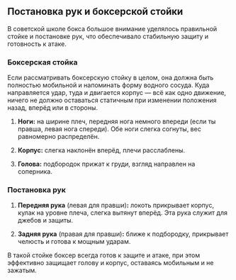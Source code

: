 ﻿
## Постановка рук и боксерской стойки
В советской школе бокса большое внимание уделялось правильной стойке и постановке рук, что обеспечивало стабильную защиту и готовность к атаке.

  

### Боксерская стойка

  

Если рассматривать боксерскую стойку в целом, она должна быть полностью мобильной и напоминать форму водного сосуда. Куда направляется удар, туда и двигается корпус — всё как одно движение, ничего не должно оставаться статичным при изменении положения назад, вперёд или в стороны.

1. **Ноги:** на ширине плеч, передняя нога немного впереди (если ты правша, левая нога спереди). Обе ноги слегка согнуты, вес равномерно распределён.

2. **Корпус:** слегка наклонён вперёд, плечи расслаблены.

3. **Голова:** подбородок прижат к груди, взгляд направлен на соперника.

  

### Постановка рук

1. **Передняя рука** (левая для правши)**:** локоть прикрывает корпус, кулак на уровне плеча, слегка вытянут вперёд. Эта рука служит для джебов и защиты.

2. **Задняя рука** (правая для правши)**:** ближе к подбородку, прикрывает челюсть и готова к мощным ударам.

  

В такой стойке боксер всегда готов к защите и атаке, при этом эффективно защищает голову и корпус, оставаясь мобильным и не зажатым.


